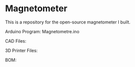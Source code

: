 # Magnetometer

This is a repository for the open-source magnetometer I built.

Arduino Program:
Magnetometre.ino

CAD Files:

3D Printer Files:

BOM:
